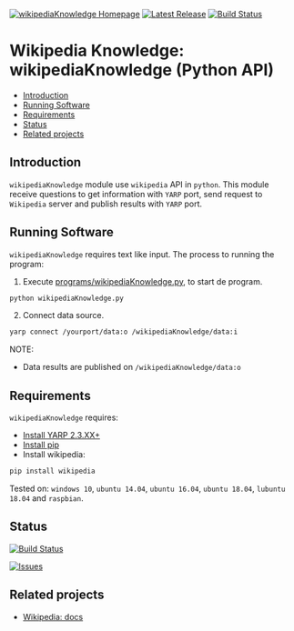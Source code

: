 [![wikipediaKnowledge Homepage](https://img.shields.io/badge/wikipediaKnowledge-develop-orange.svg)](https://github.com/davidvelascogarcia/wikipediaKnowledge/tree/develop/programs) [![Latest Release](https://img.shields.io/github/tag/davidvelascogarcia/wikipediaKnowledge.svg?label=Latest%20Release)](https://github.com/davidvelascogarcia/wikipediaKnowledge/tags) [![Build Status](https://travis-ci.org/davidvelascogarcia/wikipediaKnowledge.svg?branch=develop)](https://travis-ci.org/davidvelascogarcia/wikipediaKnowledge)

# Wikipedia Knowledge: wikipediaKnowledge (Python API)

- [Introduction](#introduction)
- [Running Software](#running-software)
- [Requirements](#requirements)
- [Status](#status)
- [Related projects](#related-projects)


## Introduction

`wikipediaKnowledge` module use `wikipedia` API in `python`. This module receive questions to get information with `YARP` port, send request to `Wikipedia` server and publish results with `YARP` port.


## Running Software

`wikipediaKnowledge` requires text like input.
The process to running the program:

1. Execute [programs/wikipediaKnowledge.py](./programs), to start de program.
```python
python wikipediaKnowledge.py
```
2. Connect data source.
```bash
yarp connect /yourport/data:o /wikipediaKnowledge/data:i
```

NOTE:

- Data results are published on `/wikipediaKnowledge/data:o`

## Requirements

`wikipediaKnowledge` requires:

* [Install YARP 2.3.XX+](https://github.com/roboticslab-uc3m/installation-guides/blob/master/install-yarp.md)
* [Install pip](https://github.com/roboticslab-uc3m/installation-guides/blob/master/install-pip.md)
* Install wikipedia:
```bash
pip install wikipedia
```

Tested on: `windows 10`, `ubuntu 14.04`, `ubuntu 16.04`, `ubuntu 18.04`, `lubuntu 18.04` and `raspbian`.

## Status

[![Build Status](https://travis-ci.org/davidvelascogarcia/wikipediaKnowledge.svg?branch=develop)](https://travis-ci.org/davidvelascogarcia/wikipediaKnowledge)

[![Issues](https://img.shields.io/github/issues/davidvelascogarcia/wikipediaKnowledge.svg?label=Issues)](https://github.com/davidvelascogarcia/wikipediaKnowledge/issues)

## Related projects

* [Wikipedia: docs](https://pypi.org/project/wikipedia/)

